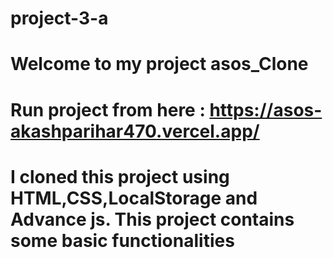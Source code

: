 # project-3-a
#  Welcome to my project asos_Clone 
#  Run project from here : https://asos-akashparihar470.vercel.app/
#  I cloned this project using HTML,CSS,LocalStorage and Advance js. This project contains some basic functionalities

